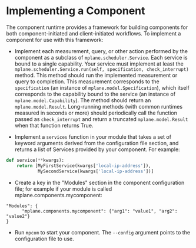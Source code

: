 # Implementing a Component

The component runtime provides a framework for building components for both component-initiated and client-initiated workflows. To implement a component for use with this framework:

- Implement each measurement, query, or other action performed by the component as a subclass of `mplane.scheduler.Service`. Each service is bound to a single capability. Your service must implement at least the `mplane.scheduler.Service.run(self, specification, check_interrupt)` method. This method should run the implemented measurement or query to completion. This measurement corresponds to the `specification` (an instance of `mplane.model.Specification`), which itself corresponds to the capability bound to the service (an instance of `mplane.model.Capability`). The method should return an `mplane.model.Result`. Long-running methods (with common runtimes measured in seconds or more) should periodically call the function passed as `check_interrupt` and return a truncated `mplane.model.Result` when that function returns True.

- Implement a `services` function in your module that takes a set of keyword arguments derived from the configuration file section, and returns a list of Services provided by your component. For example:

```python
def service(**kwargs):
    return [MyFirstService(kwargs['local-ip-address']),
            MySecondService(kwargs['local-ip-address'])]
```

- Create a key in the "Modules" section in the component configuration file; for example if your module is called mplane.components.mycomponent:

```
"Modules": {
      "mplane.components.mycomponent": {"arg1": "value1", "arg2": "value2"}
}
```

- Run `mpcom` to start your component. The `--config` argument points to the configuration file to use.
